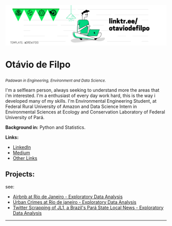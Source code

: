 <p align="center">
  <img src="linkedin cover 2.png" >
</p>

# Otávio de Filpo
<sub>*Padawan in Engineering, Environment and Data Science.*</sub>

I'm a selflearn person, always seeking to understand more the areas that i'm interested. 
I'm a enthusiast of every day work hard, this is the way i developed many of my skills.
I'm Environmental Engineering Student, at Federal Rural University of Amazon and Data Science Intern in Environmental Sciences at Ecology and Conservation Laboratory of Federal University of Pará.

**Background in:** Python and Statistics.

**Links:**
* [LinkedIn](https://www.linkedin.com/in/otaviodefilpo)
* [Medium](https://www.otaviodefilpo.medium.com)
* [Other Links](https://www.linktr.ee/otaviodefilpo)


## Projects:
see:
* [Airbnb at Rio de Janeiro - Exploratory Data Analysis](https://github.com/otaviodefilpo/projects/blob/main/Analisando_os_Dados_do_Airbnb_para_o_Rio_de_Janeiro_Ot%C3%A1vio_de_Filpo.ipynb)
* [Urban Crimes at Rio de janeiro - Exploratory Data Analysis](https://github.com/otaviodefilpo/projects/blob/main/Analisando_a_Viol%C3%AAncia_Urbana_no_Rio_de_Janeiro_Otavio_de_Filpo.ipynb)
* [Twitter Scrapping of JL1, a Brazil's Pará State Local News - Exploratory Data Analysis](https://github.com/otaviodefilpo/projects/blob/main/Twitter_Scrapping_com_Twint_do_JL1_Ot%C3%A1vio_de_Filpo.ipynb)
---




